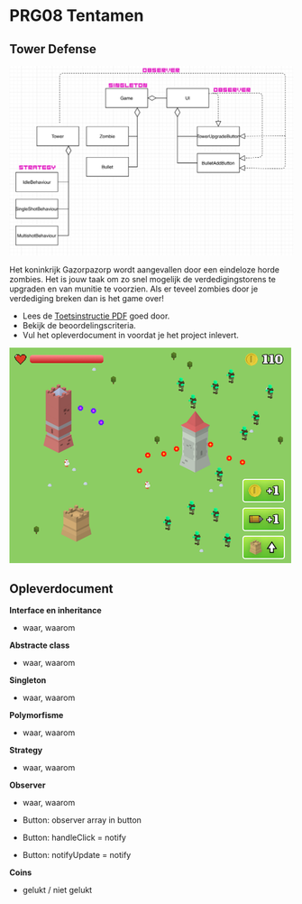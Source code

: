 # PRG08 Tentamen

## Tower Defense

![uml](uml_towerdefence.png)

Het koninkrijk Gazorpazorp wordt aangevallen door een eindeloze horde zombies. Het is jouw taak om zo snel mogelijk de verdedigingstorens te upgraden en van munitie te voorzien. Als er teveel zombies door je verdediging breken dan is het game over! 

- Lees de [Toetsinstructie PDF](towerdefense_2016_2017_instructie.pdf) goed door.
- Bekijk de beoordelingscriteria.
- Vul het opleverdocument in voordat je het project inlevert.

![screenshot](docs/images/screenshot.png "Screenshot")

## Opleverdocument

**Interface en inheritance**
- waar, waarom



**Abstracte class**
- waar, waarom

**Singleton**
- waar, waarom

**Polymorfisme**
- waar, waarom

**Strategy**
- waar, waarom

**Observer**
- waar, waarom

- Button: observer array in button
- Button: handleClick = notify
- Button: notifyUpdate = notify

**Coins**
- gelukt / niet gelukt